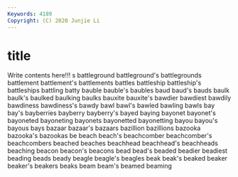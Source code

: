 ```yaml
---
Keywords: 4189
Copyright: (C) 2020 Junjie Li
---
```


# title

Write contents here!!!
s 
battleground 
battleground's
battlegrounds 
battlement 
battlement's 
battlements 
battles 
battleship 
battleship's 
battleships 
battling 
batty
bauble 
bauble's 
baubles 
baud 
baud's 
bauds 
baulk 
baulk's 
baulked 
baulking
baulks 
bauxite 
bauxite's 
bawdier 
bawdiest 
bawdily 
bawdiness 
bawdiness's 
bawdy 
bawl
bawl's 
bawled 
bawling 
bawls 
bay 
bay's 
bayberries 
bayberry 
bayberry's 
bayed
baying 
bayonet 
bayonet's 
bayoneted 
bayoneting 
bayonets 
bayonetted 
bayonetting 
bayou 
bayou's
bayous 
bays 
bazaar 
bazaar's 
bazaars 
bazillion 
bazillions 
bazooka 
bazooka's 
bazookas
be 
beach 
beach's 
beachcomber 
beachcomber's 
beachcombers 
beached 
beaches 
beachhead 
beachhead's
beachheads 
beaching 
beacon 
beacon's 
beacons 
bead 
bead's 
beaded 
beadier 
beadiest
beading 
beads 
beady 
beagle 
beagle's 
beagles 
beak 
beak's 
beaked 
beaker
beaker's 
beakers 
beaks 
beam 
beam's 
beamed 
beaming 
